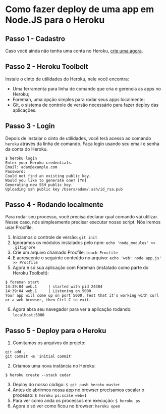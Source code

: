 # Como fazer deploy de uma app em Node.JS para o Heroku

## Passo 1 - Cadastro

Caso você ainda não tenha uma conta no Heroku, [crie uma agora](https://api.heroku.com/signup).

## Passo 2 - Heroku Toolbelt

Instale o cinto de utilidades do Heroku, nele você encontra: 

* Uma ferramenta para linha de comando que cria e gerencia as apps no Heroku; 
* Foreman, uma opção simples para rodar seus apps localmente;
* Git, o sistema de controle de versão necessário para fazer deploy das aplicações.

## Passo 3 - Login

Depois de instalar o cinto de utilidades, você terá acesso ao comando `heroku` através da linha de comando. Faça login usando seu email e senha da conta do Heroku.

```
$ heroku login
Enter your Heroku credentials.
Email: adam@example.com
Password: 
Could not find an existing public key.
Would you like to generate one? [Yn] 
Generating new SSH public key.
Uploading ssh public key /Users/adam/.ssh/id_rsa.pub
```

## Passo 4 - Rodando localmente

Para rodar seu processo, você precisa declarar qual comando vai utilizar. Nesse caso, nós simplesmente precisar executar nosso script. Nós iremos usar Procfile.

1. Iniciamos o controle de versão: `git init`
2. Ignoramos os módulos instalados pelo npm: `echo 'node_modules' >> .gitignore`
3. Crie um arquivo chamado Procfile: `touch Procfile`
4. E acrescente o seguinte conteúdo no arquivo: `echo 'web: node app.js' >> Procfile`
5. Agora é só sua aplicação com Foreman (instalado como parte do Heroku Toolbelt): 

```
$ foreman start
14:39:04 web.1     | started with pid 24384
14:39:04 web.1     | Listening on 5000
Your app will come up on port 5000. Test that it’s working with curl or a web browser, then Ctrl-C to exit.
```
6. Agora abra seu navegador para ver a aplicação rodando: `localhost:5000`

## Passo 5 - Deploy para o Heroku

1. Comitamos os arquivos do projeto: 

``` 
git add .
git commit -m 'initial commit'
```
2. Criamos uma nova instância no Heroku: 

```
$ heroku create --stack cedar
```

3. Deploy do nosso código: `$ git push heroku master`
4. Antes de abrirmos nossa app no browser precisamos escalar o processo: `$ heroku ps:scale web=1`
5. Para ver como anda os processos em execução: `$ heroku ps`
6. Agora é só ver como ficou no browser: `heroku open`